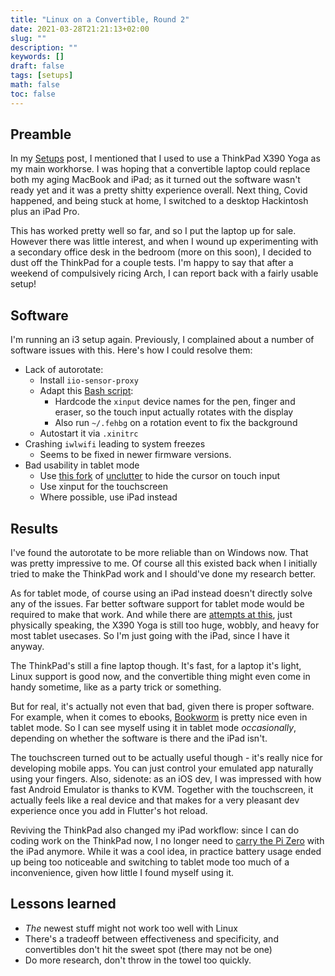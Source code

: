 ```yaml
---
title: "Linux on a Convertible, Round 2"
date: 2021-03-28T21:21:13+02:00
slug: ""
description: ""
keywords: []
draft: false
tags: [setups]
math: false
toc: false
---
```


## Preamble

In my [Setups](../setups) post, I mentioned that I used to use a ThinkPad X390 Yoga as my main workhorse. I was hoping that a convertible laptop could replace both my aging MacBook and iPad; as it turned out the software wasn't ready yet and it was a pretty shitty experience overall. Next thing, Covid happened, and being stuck at home, I switched to a desktop Hackintosh plus an iPad Pro. 

This has worked pretty well so far, and so I put the laptop up for sale. However there was little interest, and when I wound up experimenting with a secondary office desk in the bedroom (more on this soon), I decided to dust off the ThinkPad for a couple tests. I'm happy to say that after a weekend of compulsively ricing Arch, I can report back with a fairly usable setup!

## Software

I'm running an i3 setup again. Previously, I complained about a number of software issues with this. Here's how I could resolve them:

* Lack of autorotate:
  * Install `iio-sensor-proxy` 
  * Adapt this [Bash script](https://gist.github.com/mortie/e725d37a71779b18e8eaaf4f8a02bf5b):
    * Hardcode the `xinput` device names for the pen, finger and eraser, so the touch input actually rotates with the display
    * Also run `~/.fehbg` on a rotation event to fix the background
  * Autostart it via `.xinitrc`
* Crashing `iwlwifi` leading to system freezes
  * Seems to be fixed in newer firmware versions.
* Bad usability in tablet mode
  * Use [this fork](https://github.com/nowrep/unclutter-xfixes) of [unclutter](https://github.com/Airblader/unclutter-xfixes) to hide the cursor on touch input
  * Use xinput for the touchscreen
  * Where possible, use iPad instead

## Results

I've found the autorotate to be more reliable than on Windows now. That was pretty impressive to me. Of course all this existed back when I initially tried to make the ThinkPad work and I should've done my research better.

As for tablet mode, of course using an iPad instead doesn't directly solve any of the issues. Far better software support for tablet mode would be required to make that work. And while there are [attempts at this](https://wiki.archlinux.org/index.php/Lenovo_ThinkPad_X390_Yoga), just physically speaking, the X390 Yoga is still too huge, wobbly, and heavy for most tablet usecases. So I'm just going with the iPad, since I have it anyway.

The ThinkPad's still a fine laptop though. It's fast, for a laptop it's light, Linux support is good now, and the convertible thing might even come in handy sometime, like as a party trick or something.

But for real, it's actually not even that bad, given there is proper software. For example, when it comes to ebooks, [Bookworm](https://appcenter.elementary.io/com.github.babluboy.bookworm/) is pretty nice even in tablet mode. So I can see myself using it in tablet mode *occasionally*, depending on whether the software is there and the iPad isn't.

The touchscreen turned out to be actually useful though - it's really nice for developing mobile apps. You can just control your emulated app naturally using your fingers. Also, sidenote: as an iOS dev, I was impressed with how fast Android Emulator is thanks to KVM. Together with the touchscreen, it actually feels like a real device and that makes for a very pleasant dev experience once you add in Flutter's hot reload.

Reviving the ThinkPad also changed my iPad workflow: since I can do coding work on the ThinkPad now, I no longer need to [carry the Pi Zero](../zero) with the iPad anymore. While it was a cool idea, in practice battery usage ended up being too noticeable and switching to tablet mode too much of a inconvenience, given how little I found myself using it.


## Lessons learned

* *The* newest stuff might not work too well with Linux
* There's a tradeoff between effectiveness and specificity, and convertibles don't hit the sweet spot (there may not be one)
* Do more research, don't throw in the towel too quickly.

